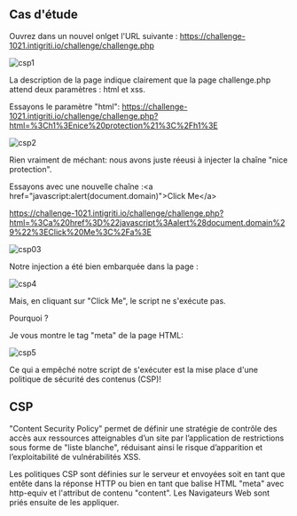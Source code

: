 ## Cas d'étude

Ouvrez dans un nouvel onlget l'URL suivante : https://challenge-1021.intigriti.io/challenge/challenge.php

![csp1](https://github.com/aabda2000/sti3a-security/assets/38082725/d42a1a31-ecd3-4c76-897b-f8d97db1df3f)

La description de la page indique clairement que la page challenge.php attend deux paramètres : html et xss.

Essayons  le paramètre "html": https://challenge-1021.intigriti.io/challenge/challenge.php?html=%3Ch1%3Enice%20protection%21%3C%2Fh1%3E

![csp2](https://github.com/aabda2000/sti3a-security/assets/38082725/5cde9f16-38e9-43e4-8460-38fd19faabd7)

Rien vraiment de méchant: nous avons juste réeusi à injecter la chaîne "nice protection".

Essayons avec une nouvelle chaîne :&lt;a href="javascript:alert(document.domain)"&gt;Click Me&lt;/a&gt;

https://challenge-1021.intigriti.io/challenge/challenge.php?html=%3Ca%20href%3D%22javascript%3Aalert%28document.domain%29%22%3EClick%20Me%3C%2Fa%3E

![csp03](https://github.com/aabda2000/sti3a-security/assets/38082725/8c16a228-48aa-4108-8db3-978f3c148535)


Notre injection a été bien embarquée dans la page :

![csp4](https://github.com/aabda2000/sti3a-security/assets/38082725/6f16a774-f8ea-4911-bfc6-7f3429a73074)

Mais, en cliquant sur "Click Me", le script ne s'exécute pas.

Pourquoi ?

Je vous montre le tag "meta" de la page HTML: 

![csp5](https://github.com/aabda2000/sti3a-security/assets/38082725/71b1bcb2-79ce-45af-83b6-c20a024e2424)

Ce qui a empêché notre script de s'exécuter est la mise place d'une politique de sécurité des contenus (CSP)!

## CSP

"Content Security Policy" permet de définir une stratégie de contrôle des accès aux ressources atteignables d’un site par l’application de restrictions sous forme de "liste blanche", réduisant ainsi le risque d’apparition et l’exploitabilité de vulnérabilités XSS.

Les politiques CSP sont définies sur le serveur et envoyées soit en tant que entête dans la réponse HTTP ou bien en tant que balise HTML "meta" avec http-equiv et l'attribut de contenu "content". Les Navigateurs Web sont priés ensuite de les appliquer.



